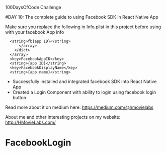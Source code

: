 100DaysOfCode Challenge

#DAY 10: The complete guide to using Facebook SDK in React Native App

Make sure you replace the following in Info.plist in this project before using with your facebook App info

```
  <string>fb{app ID}</string>
      </array>
    </dict>
  </array>
  <key>FacebookAppID</key>
  <string>{app ID}</string>
  <key>FacebookDisplayName</key>
  <string>{app name}</string>
```
- Successfully installed and integrated facebook SDK into React Native App
- Created a Login Component with ability to login using facebook login button.

Read more about it on medium here: https://medium.com/@hmovielabs

About me and other interesting projects on my website: http://HMovieLabs.com/
# FacebookLogin
